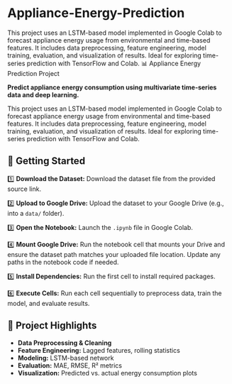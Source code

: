 # Appliance-Energy-Prediction
This project uses an LSTM-based model implemented in Google Colab to forecast appliance energy usage from environmental and time-based features. It includes data preprocessing, feature engineering, model training, evaluation, and visualization of results. Ideal for exploring time-series prediction with TensorFlow and Colab.
📊 Appliance Energy Prediction Project

**Predict appliance energy consumption using multivariate time-series data and deep learning.**

This project uses an LSTM-based model implemented in Google Colab to forecast appliance energy usage from environmental and time-based features. It includes data preprocessing, feature engineering, model training, evaluation, and visualization of results. Ideal for exploring time-series prediction with TensorFlow and Colab.



## 🚀 Getting Started

1️⃣ **Download the Dataset:** Download the dataset file from the provided source link.

2️⃣ **Upload to Google Drive:** Upload the dataset to your Google Drive (e.g., into a `data/` folder).

3️⃣ **Open the Notebook:** Launch the `.ipynb` file in Google Colab.

4️⃣ **Mount Google Drive:** Run the notebook cell that mounts your Drive and ensure the dataset path matches your uploaded file location. Update any paths in the notebook code if needed.

5️⃣ **Install Dependencies:** Run the first cell to install required packages.

6️⃣ **Execute Cells:** Run each cell sequentially to preprocess data, train the model, and evaluate results.



## 📝 Project Highlights

- **Data Preprocessing & Cleaning**
- **Feature Engineering:** Lagged features, rolling statistics
- **Modeling:** LSTM-based network
- **Evaluation:** MAE, RMSE, R² metrics
- **Visualization:** Predicted vs. actual energy consumption plots

